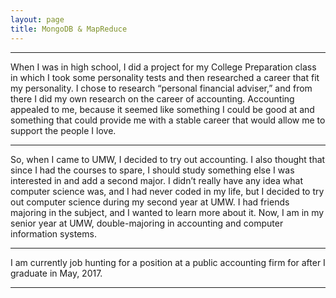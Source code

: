 ```yaml
---
layout: page
title: MongoDB & MapReduce
---
```


* * *

When I was in high school, I did a project for my College Preparation class in which I took some personality tests and then researched a career that fit my personality. I chose to research “personal financial adviser,” and from there I did my own research on the career of accounting. Accounting appealed to me, because it seemed like something I could be good at and something that could provide me with a stable career that would allow me to support the people I love.

* * *

So, when I came to UMW, I decided to try out accounting. I also thought that since I had the courses to spare, I should study something else I was interested in and add a second major. I didn’t really have any idea what computer science was, and I had never coded in my life, but I decided to try out computer science during my second year at UMW. I had friends majoring in the subject, and I wanted to learn more about it. Now, I am in my senior year at UMW, double-majoring in accounting and computer information systems.

* * *

I am currently job hunting for a position at a public accounting firm for after I graduate in May, 2017.

* * *
